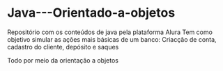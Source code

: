 # Java---Orientado-a-objetos

Repositório com os conteúdos de java pela plataforma Alura
  Tem como objetivo simular as ações mais básicas de um banco:
  Criacção de conta, cadastro do cliente, depósito e saques
  
 Todo por meio da orientação a objetos
